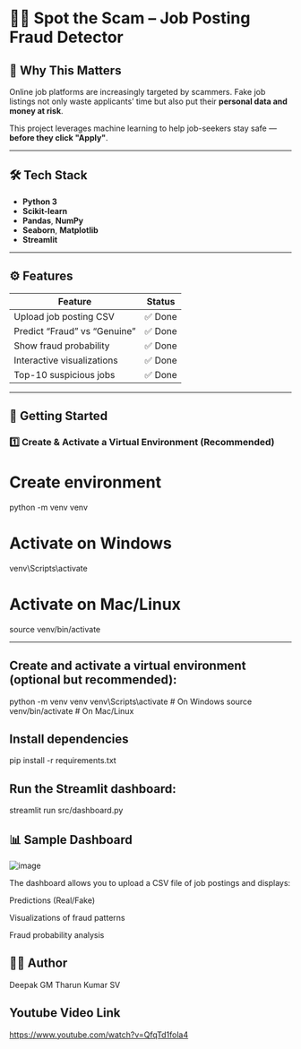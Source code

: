 # 🕵️‍♂️ Spot the Scam – Job Posting Fraud Detector

## 🚨 Why This Matters

Online job platforms are increasingly targeted by scammers. Fake job listings not only waste applicants’ time but also put their **personal data and money at risk**.

This project leverages machine learning to help job-seekers stay safe — **before they click "Apply"**.

---

## 🛠️ Tech Stack

- **Python 3**
- **Scikit-learn**
- **Pandas**, **NumPy**
- **Seaborn**, **Matplotlib**
- **Streamlit**

---

## ⚙️ Features

| Feature                       | Status  |
|------------------------------|---------|
| Upload job posting CSV       | ✅ Done |
| Predict “Fraud” vs “Genuine” | ✅ Done |
| Show fraud probability       | ✅ Done |
| Interactive visualizations   | ✅ Done |
| Top-10 suspicious jobs       | ✅ Done |

---

## 🚀 Getting Started

### 1️⃣ Create & Activate a Virtual Environment (Recommended)


# Create environment
python -m venv venv

# Activate on Windows
venv\Scripts\activate

# Activate on Mac/Linux
source venv/bin/activate

---

## Create and activate a virtual environment (optional but recommended):
python -m venv venv
venv\Scripts\activate      # On Windows
source venv/bin/activate   # On Mac/Linux

## Install dependencies
pip install -r requirements.txt

## Run the Streamlit dashboard:
streamlit run src/dashboard.py

## 📊 Sample Dashboard
![image](https://github.com/user-attachments/assets/21da130d-9a8e-49ae-bde1-bc3402211b30)

The dashboard allows you to upload a CSV file of job postings and displays:

Predictions (Real/Fake)

Visualizations of fraud patterns

Fraud probability analysis

## 👨‍💻 Author
Deepak GM
Tharun Kumar SV

## Youtube Video Link
https://www.youtube.com/watch?v=QfqTd1fola4




